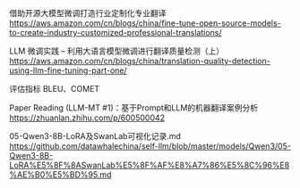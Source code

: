 借助开源大模型微调打造行业定制化专业翻译
https://aws.amazon.com/cn/blogs/china/fine-tune-open-source-models-to-create-industry-customized-professional-translations/

LLM 微调实践 – 利用大语言模型微调进行翻译质量检测（上）
https://aws.amazon.com/cn/blogs/china/translation-quality-detection-using-llm-fine-tuning-part-one/


评估指标
BLEU、COMET

Paper Reading (LLM-MT #1)：基于Prompt和LLM的机器翻译案例分析
https://zhuanlan.zhihu.com/p/600500042


05-Qwen3-8B-LoRA及SwanLab可视化记录.md
https://github.com/datawhalechina/self-llm/blob/master/models/Qwen3/05-Qwen3-8B-LoRA%E5%8F%8ASwanLab%E5%8F%AF%E8%A7%86%E5%8C%96%E8%AE%B0%E5%BD%95.md
